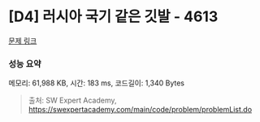# [D4] 러시아 국기 같은 깃발 - 4613 

[문제 링크](https://swexpertacademy.com/main/code/problem/problemDetail.do?contestProbId=AWQl9TIK8qoDFAXj) 

### 성능 요약

메모리: 61,988 KB, 시간: 183 ms, 코드길이: 1,340 Bytes



> 출처: SW Expert Academy, https://swexpertacademy.com/main/code/problem/problemList.do
